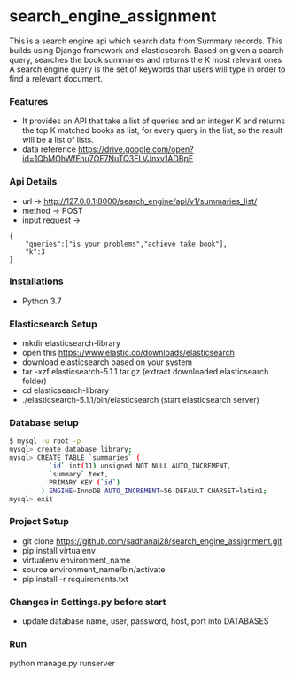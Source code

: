 # search_engine_assignment

This is a search engine api which search data from Summary records. This builds using Django framework and elasticsearch. Based on given a search query, searches the book summaries and returns the K most relevant ones A search engine query is the set of keywords that users will type in order to find a relevant document. 

### Features
* It provides an API that take a list of queries and an integer K and returns the top K matched books as list, for every query in the list, so the result will be a list of lists.
* data reference https://drive.google.com/open?id=1QbMOhWfFnu7OF7NuTQ3ELVJnxv1ADBpF

### Api Details
* url -> http://127.0.0.1:8000/search_engine/api/v1/summaries_list/
* method -> POST
* input request -> 
```
{
	"queries":["is your problems","achieve take book"],
	"k":3
}
```

### Installations
* Python 3.7

### Elasticsearch Setup
- mkdir elasticsearch-library
- open this https://www.elastic.co/downloads/elasticsearch
- download elasticsearch based on your system
- tar -xzf elasticsearch-5.1.1.tar.gz (extract downloaded elasticsearch folder)
- cd elasticsearch-library
- ./elasticsearch-5.1.1/bin/elasticsearch (start elasticsearch server)


### Database setup
```sh
$ mysql -u root -p
mysql> create database library;
mysql> CREATE TABLE `summaries` (
          `id` int(11) unsigned NOT NULL AUTO_INCREMENT,
          `summary` text,
          PRIMARY KEY (`id`)
        ) ENGINE=InnoDB AUTO_INCREMENT=56 DEFAULT CHARSET=latin1;
mysql> exit
```


### Project Setup
- git clone https://github.com/sadhanaj28/search_engine_assignment.git
- pip install virtualenv
- virtualenv environment_name
- source environment_name/bin/activate
- pip install -r requirements.txt

### Changes in Settings.py before start
* update database name, user, password, host, port into DATABASES


### Run
python manage.py runserver

